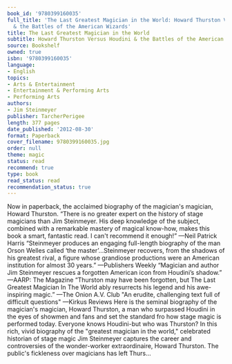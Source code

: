 ```yaml
---
book_id: '9780399160035'
full_title: 'The Last Greatest Magician in the World: Howard Thurston Versus Houdini
  & the Battles of the American Wizards'
title: The Last Greatest Magician in the World
subtitle: Howard Thurston Versus Houdini & the Battles of the American Wizards
source: Bookshelf
owned: true
isbn: '9780399160035'
language:
- English
topics:
- Arts & Entertainment
- Entertainment & Performing Arts
- Performing Arts
authors:
- Jim Steinmeyer
publisher: TarcherPerigee
length: 377 pages
date_published: '2012-08-30'
format: Paperback
cover_filename: 9780399160035.jpg
order: null
theme: magic
status: read
recommend: true
type: book
read_status: read
recommendation_status: true
---
```

Now in paperback, the acclaimed biography of the magician's magician, Howard Thurston.
“There is no greater expert on the history of stage magicians than Jim Steinmeyer. His deep knowledge of the subject, combined with a remarkable mastery of magical know-how, makes this book a smart, fantastic read. I can't recommend it enough!”
—Neil Patrick Harris
“Steinmeyer produces an engaging full-length biography of the man Orson Welles called ‘the master’…Steinmeyer recovers, from the shadows of his greatest rival, a figure whose grandiose productions were an American institution for almost 30 years.”
—Publishers Weekly
“Magician and author Jim Steinmeyer rescues a forgotten American icon from Houdini’s shadow.”
—AARP: The Magazine
“Thurston may have been forgotten, but The Last Greatest Magician In The World ably resurrects his legend and his awe-inspiring magic.”
—The Onion A.V. Club
"An erudite, challenging text full of difficult questions"
—Kirkus Reviews
Here is the seminal biography of the magician's magician, Howard Thurston, a man who surpassed Houdini in the eyes of showmen and fans and set the standard fro how stage magic is performed today.
Everyone knows Houdini-but who was Thurston? In this rich, vivid biography of the "greatest magician in the world," celebrated historian of stage magic Jim Steinmeyer captures the career and controversies of the wonder-worker extraordinaire, Howard Thurston.
The public's fickleness over magicians has left Thurs...
